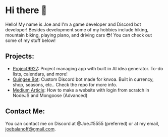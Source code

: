 # Hi there 👋
Hello! My name is Joe and I'm a game developer and Discord bot developer! Besides development some of my hobbies include hiking, mountain biking, playing piano, and driving cars 😎! You can check out some of my stuff below!

## Projects:

- [Project9927](https://github.com/NomadApplications/Project-9927): Project managing app with built in AI idea generator. To-do lists, calendars, and more!
- [Quingee Bot](https://github.com/NomadApplications/QuingeeBot): Custom Discord bot made for knvoa. Built in currency, shop, seasons, etc.. Check the repo for more info.
- [Medium Article](https://medium.com/@joebalanoff/how-to-make-a-website-with-login-from-scratch-in-nodejs-and-mongoose-advanced-a99291be6517): How to make a website with login from scratch in NodeJS and Mongoose (Advanced)

## Contact Me:

You can contact me on Discord at @Joe.#5555 (preferred) or at my email, joebalanoff@gmail.com.
